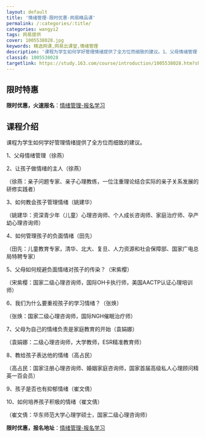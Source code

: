 ```yaml
---
layout: default
title: '情绪管理-限时优惠-网易精品课'
permalink: /:categories/:title/
categories: wangyi2
tags: 网易提供
cover: 1005538028.jpg
keywords: 精选网课,网易云课堂,情绪管理
description: '课程为学生如何学好管理情绪提供了全方位而细致的建议。1、父母情绪管理（徐燕）2、让孩子做情绪的主人（徐燕）（徐燕：亲子问'
classid: 1005538028
targetlink: https://study.163.com/course/introduction/1005538028.htm?share=1&shareId=1025206652&utm_campaign=share&utm_medium=iphoneShare&utm_source=&utm_u=1025206652
---
```


## 限时特惠

**限时优惠，火速报名**：[情绪管理-报名学习](https://study.163.com/course/introduction/1005538028.htm?share=1&shareId=1025206652&utm_campaign=share&utm_medium=iphoneShare&utm_source=&utm_u=1025206652)

## 课程介绍

课程为学生如何学好管理情绪提供了全方位而细致的建议。



1、父母情绪管理（徐燕）

2、让孩子做情绪的主人（徐燕）

（徐燕：亲子问题专家、亲子心理教练，一位注重理论结合实际的亲子关系发展的研修实践者）



3、如何教会孩子管理情绪（姚建华）

（姚建华：资深青少年（儿童）心理咨询师、个人成长咨询师、家庭治疗师、孕产幼心理咨询师）



4、如何管理孩子的负面情绪（田先）

（田先：儿童教育专家，清华、北大、复旦、人力资源和社会保障部、国家广电总局特聘专家）



5、父母如何规避负面情绪对孩子的传染？（宋紫樱）

（宋紫樱：国家二级心理咨询师，国际OH卡执行师，美国AACTP认证心理培训师）



6、我们为什么要重视孩子的学习情绪？（张焕）

（张焕：国家二级心理咨询师，国际NGH催眠治疗师）



7、父母为自己的情绪负责是家庭教育的开始（袁娟娜）

（袁娟娜：二级心理咨询师，大学教师，ESR精准教育师）



8、教给孩子表达他的情绪（高占民）

（高占民：国家注册心理咨询师、婚姻家庭咨询师，国家首届高级私人心理顾问精英一百会员）



9、孩子是否也有抑郁情绪（崔文倩）

10、如何培养孩子积极的情绪（崔文倩）

（崔文倩：华东师范大学心理学硕士，国家二级心理咨询师）

**限时优惠，报名地址**：[情绪管理-报名学习](https://study.163.com/course/introduction/1005538028.htm?share=1&shareId=1025206652&utm_campaign=share&utm_medium=iphoneShare&utm_source=&utm_u=1025206652)

